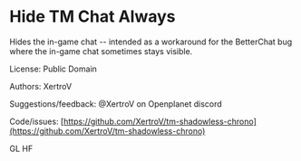 # Hide TM Chat Always

Hides the in-game chat -- intended as a workaround for the BetterChat bug where the in-game chat sometimes stays visible.

License: Public Domain

Authors: XertroV

Suggestions/feedback: @XertroV on Openplanet discord

Code/issues: [https://github.com/XertroV/tm-shadowless-chrono](https://github.com/XertroV/tm-shadowless-chrono)

GL HF
